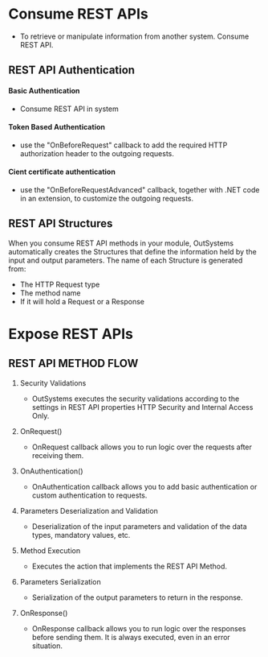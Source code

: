 # Consume REST APIs

- To retrieve or manipulate information from another system. Consume REST API.


## REST API Authentication

####  Basic Authentication 

- Consume REST API in system

#### Token Based Authentication

- use the "OnBeforeRequest" callback to add the required HTTP authorization header to the outgoing requests.

#### Cient certificate authentication

- use the "OnBeforeRequestAdvanced" callback, together with .NET code in an extension, to customize the outgoing requests. 

## REST API Structures

When you consume REST API methods in your module, OutSystems automatically creates the Structures that define the information held by the input and output parameters. The name of each Structure is generated from:


- The HTTP Request type
- The method name
- If it will hold a Request or a Response


# Expose REST APIs


## REST API METHOD FLOW


1) Security Validations
    - OutSystems executes the security validations according to the settings in REST API properties HTTP Security and Internal Access Only.


2) OnRequest()
    - OnRequest callback allows you to run logic over the requests after receiving them.


3) OnAuthentication()

    - OnAuthentication callback allows you to add basic authentication or custom authentication to requests.

4) Parameters Deserialization and Validation
    - Deserialization of the input parameters and validation of the data types, mandatory values, etc.

5) Method Execution
    - Executes the action that implements the REST API Method.

6) Parameters Serialization
    - Serialization of the output parameters to return in the response.

7) OnResponse()
    - OnResponse callback allows you to run logic over the responses before sending them. It is always executed, even in an error situation.


